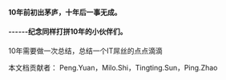#### 10年前初出茅庐，十年后一事无成。

####                                                          ------纪念同样打拼10年的小伙伴们。

10年需要做一次总结，总结一个IT屌丝的点点滴滴







本文档贡献者： Peng.Yuan，Milo.Shi，Tingting.Sun，Ping.Zhao
